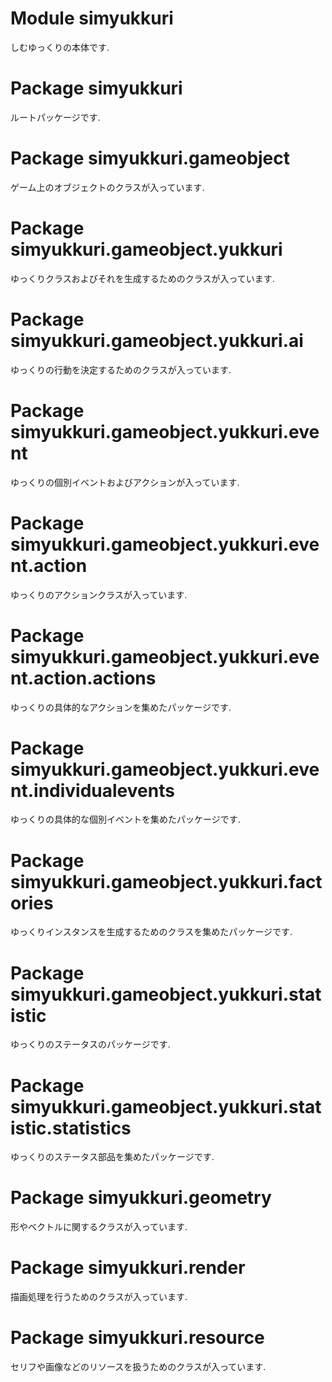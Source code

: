 # Module simyukkuri
しむゆっくりの本体です.

# Package simyukkuri
ルートパッケージです.

# Package simyukkuri.gameobject
ゲーム上のオブジェクトのクラスが入っています.

# Package simyukkuri.gameobject.yukkuri
ゆっくりクラスおよびそれを生成するためのクラスが入っています.

# Package simyukkuri.gameobject.yukkuri.ai
ゆっくりの行動を決定するためのクラスが入っています.

# Package simyukkuri.gameobject.yukkuri.event
ゆっくりの個別イベントおよびアクションが入っています.

# Package simyukkuri.gameobject.yukkuri.event.action
ゆっくりのアクションクラスが入っています.

# Package simyukkuri.gameobject.yukkuri.event.action.actions
ゆっくりの具体的なアクションを集めたパッケージです.

# Package simyukkuri.gameobject.yukkuri.event.individualevents
ゆっくりの具体的な個別イベントを集めたパッケージです.

# Package simyukkuri.gameobject.yukkuri.factories
ゆっくりインスタンスを生成するためのクラスを集めたパッケージです.

# Package simyukkuri.gameobject.yukkuri.statistic
ゆっくりのステータスのパッケージです.

# Package simyukkuri.gameobject.yukkuri.statistic.statistics
ゆっくりのステータス部品を集めたパッケージです.

# Package simyukkuri.geometry
形やベクトルに関するクラスが入っています.

# Package simyukkuri.render
描画処理を行うためのクラスが入っています.

# Package simyukkuri.resource
セリフや画像などのリソースを扱うためのクラスが入っています.